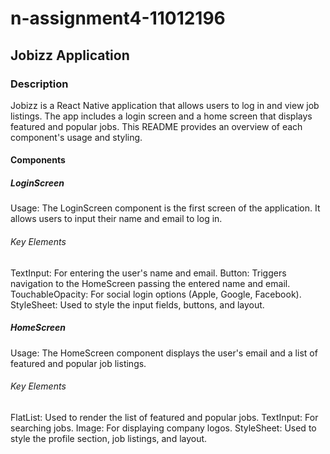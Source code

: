 # n-assignment4-11012196

## Jobizz Application
### Description
Jobizz is a React Native application that allows users to log in and view job listings. The app includes a login screen and a home screen that displays featured and popular jobs. This README provides an overview of each component's usage and styling.

#### Components
##### LoginScreen
Usage: The LoginScreen component is the first screen of the application. It allows users to input their name and email to log in.
###### Key Elements
TextInput: For entering the user's name and email.
Button: Triggers navigation to the HomeScreen passing the entered name and email.
TouchableOpacity: For social login options (Apple, Google, Facebook).
StyleSheet: Used to style the input fields, buttons, and layout.

##### HomeScreen
Usage: The HomeScreen component displays the user's email and a list of featured and popular job listings.
###### Key Elements
FlatList: Used to render the list of featured and popular jobs.
TextInput: For searching jobs.
Image: For displaying company logos.
StyleSheet: Used to style the profile section, job listings, and layout.



